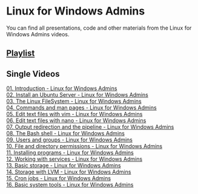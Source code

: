 # Linux for Windows Admins
You can find all presentations, code and other materials from the  Linux for Windows Admins videos.

## [Playlist](https://www.youtube.com/playlist?list=PLBYrLLXZvp0y-xz4IVyMAYl1fiQVqZzPS)

## Single Videos
[01. Introduction - Linux for Windows Admins](https://youtu.be/Apylt7eMkRg) <br />
[02. Install an Ubuntu Server - Linux for Windows Admins](https://youtu.be/J08z_CNDLRA)<br />
[03. The Linux FileSystem - Linux for Windows Admins](https://youtu.be/I_1J9CFqUhU)<br />
[04. Commands and man pages - Linux for Windows Admins](https://youtu.be/lWjSaAUiG0w)<br />
[05. Edit text files with vim - Linux for Windows Admins](https://youtu.be/ud8MYEFEuTo)<br />
[06. Edit text files with nano - Linux for Windows Admins](https://youtu.be/fyBATiL_jKw)<br />
[07. Output redirection and the pipeline - Linux for Windows Admins](https://youtu.be/39HQ9oZjPfc)<br />
[08. The Bash shell - Linux for Windows Admins](https://youtu.be/UeG2o_Vu9C4)<br />
[09. Users and groups - Linux for Windows Admins](https://youtu.be/XKjWM-oRpmw)<br />
[10. File and directory permissions - Linux for Windows Admins](https://youtu.be/JvJ3kqTeHB4)<br />
[11. Installing programs - Linux for Windows Admins](https://youtu.be/WuNXiliO6mA)<br />
[12. Working with services - Linux for Windows Admins](https://youtu.be/R7OOjbOpXGQ)<br />
[13. Basic storage - Linux for Windows Admins](https://youtu.be/9OJT-9dEtKw)<br />
[14. Storage with LVM - Linux for Windows Admins](https://youtu.be/gZvEdKNk5bc)<br />
[15. Cron jobs - Linux for Windows Admins](https://youtu.be/Vj79s5C5v2M)<br />
[16. Basic system tools - Linux for Windows Admins](https://youtu.be/O3N39ACccPw)